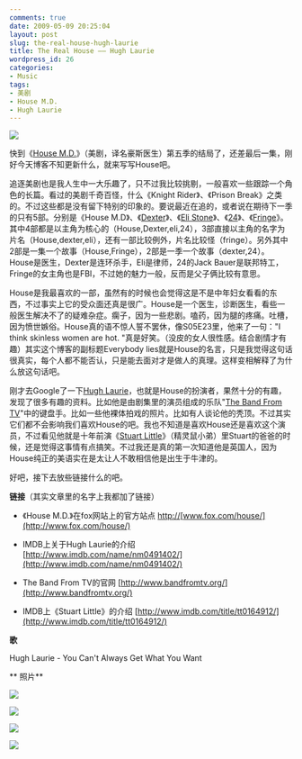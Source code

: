 ```yaml
---
comments: true
date: 2009-05-09 20:25:04
layout: post
slug: the-real-house-hugh-laurie
title: The Real House —— Hugh Laurie
wordpress_id: 26
categories:
- Music
tags:
- 美剧
- House M.D.
- Hugh Laurie
---
```


![](/upload/hugh_laurie_240x320.jpg)




快到《[House M.D.](http://www.fox.com/house/)》（美剧，译名豪斯医生）第五季的结局了，还差最后一集，刚好今天博客不知更新什么，就来写写House吧。




追逐美剧也是我人生中一大乐趣了，只不过我比较挑剔，一般喜欢一些跟踪一个角色的长篇。看过的美剧千奇百怪，什么《Knight Rider》、《Prison Break》之类的。不过这些都是没有留下特别的印象的。要说最近在追的，或者说在期待下一季的只有5部。分别是《House M.D》、《[Dexter](http://www.sho.com/site/dexter/home.do)》、《[Eli Stone](http://abc.go.com/primetime/elistone/index?pn=index)》、《[24](http://www.fox.com/24/)》、《[Fringe](http://www.fox.com/fringe/)》。其中4部都是以主角为核心的（House,Dexter,eli,24），3部直接以主角的名字为片名（House,dexter,eli），还有一部比较例外，片名比较怪（fringe）。另外其中2部是一集一个故事（House,Fringe），2部是一季一个故事（dexter,24）。House是医生，Dexter是连环杀手，Eli是律师，24的Jack Bauer是联邦特工，Fringe的女主角也是FBI，不过她的魅力一般，反而是父子俩比较有意思。




House是我最喜欢的一部，虽然有的时候也会觉得这是不是中年妇女看看的东西，不过事实上它的受众面还真是很广。House是一个医生，诊断医生，看些一般医生解决不了的疑难杂症。瘸子，因为一些悲剧。嗑药，因为腿的疼痛。吐槽，因为愤世嫉俗。House真的语不惊人誓不罢休，像S05E23里，他来了一句："I think skinless women are hot. "真是好笑。（没皮的女人很性感。结合剧情才有趣）其实这个博客的副标题Everybody lies就是House的名言，只是我觉得这句话很真实，每个人都不能否认，只是能去面对才是做人的真理。这样变相解释了为什么放这句话吧。




刚才去Google了一下[Hugh Laurie](http://www.imdb.com/name/nm0491402/)，也就是House的扮演者，果然十分的有趣，发现了很多有趣的资料。比如他是由剧集里的演员组成的乐队"[The Band From TV](http://www.bandfromtv.org/)"中的键盘手。比如一些他裸体拍戏的照片。比如有人谈论他的秃顶。不过其实它们都不会影响我们喜欢House的吧。我也不知道是喜欢House还是喜欢这个演员，不过看见他就是十年前演《[Stuart Little](http://www.imdb.com/title/tt0164912/)》（精灵鼠小弟）里Stuart的爸爸的时候，还是觉得这事情有点搞笑。不过我还是真的第一次知道他是英国人，因为House纯正的美语实在是太让人不敢相信他是出生于牛津的。




好吧，接下去放些链接什么的吧。







**链接**（其实文章里的名字上我都加了链接）






  * 《House M.D.》在fox网站上的官方站点 [http://](http://www.fox.com/house/)[www.fox.com/house/](http://www.fox.com/house/)


  * IMDB上关于Hugh Laurie的介绍 [http://www.imdb.com/name/nm0491402/](http://www.imdb.com/name/nm0491402/)


  * The Band From TV的官网 [http://www.bandfromtv.org/](http://www.bandfromtv.org/)


  * IMDB上《Stuart Little》的介绍 [http://www.imdb.com/title/tt0164912/](http://www.imdb.com/title/tt0164912/)







**歌**




Hugh Laurie - You Can't Always Get What You Want












** 照片**




![](/upload/Hughlaurie(1).jpg)




![](/upload/HughLaurie.jpg)




![](/upload/stuart_little_2_x.jpg)




![](/upload/hughlaurie(2).jpg)






